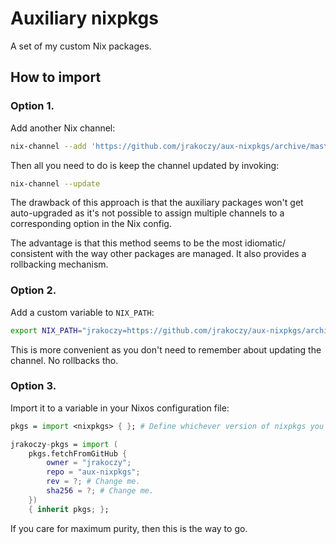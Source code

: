 # Auxiliary nixpkgs

A set of my custom Nix packages.

## How to import

### Option 1.

Add another Nix channel:

```bash
nix-channel --add 'https://github.com/jrakoczy/aux-nixpkgs/archive/master.tar.gz' 'jrakoczy'
```

Then all you need to do is keep the channel updated by invoking:

```bash
nix-channel --update
```

The drawback of this approach is that the auxiliary packages won't get
auto-upgraded as it's not possible to assign multiple channels to a
corresponding option in the Nix config.

The advantage is that this method seems to be the most idiomatic/
consistent with the way other packages are managed. It also provides a
rollbacking mechanism.

### Option 2.

Add a custom variable to `NIX_PATH`:

```bash
export NIX_PATH="jrakoczy=https://github.com/jrakoczy/aux-nixpkgs/archive/master.tar.gz:$NIX_PATH"
```

This is more convenient as you don't need to remember about updating the
channel. No rollbacks tho.

### Option 3.

Import it to a variable in your Nixos configuration file:

```nix
pkgs = import <nixpkgs> { }; # Define whichever version of nixpkgs you want.

jrakoczy-pkgs = import (
    pkgs.fetchFromGitHub {
        owner = "jrakoczy";
        repo = "aux-nixpkgs";
        rev = ?; # Change me.
        sha256 = ?; # Change me.
    })
    { inherit pkgs; };
```

If you care for maximum purity, then this is the way to go.
